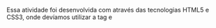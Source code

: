 Essa atividade foi desenvolvida com através das tecnologias HTML5 e CSS3, onde devíamos utilizar a tag e
